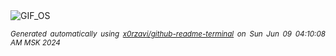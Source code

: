 <div align="justify">
<picture>
    <source media="(prefers-color-scheme: dark)" srcset="https://i.ibb.co/DtdcTJY/output-gif.gif">
    <source media="(prefers-color-scheme: light)" srcset="https://i.ibb.co/DtdcTJY/output-gif.gif">
    <img alt="GIF_OS" src="https://i.ibb.co/DtdcTJY/output-gif.gif">
</picture>

<sub><i>Generated automatically using [x0rzavi/github-readme-terminal](https://github.com/x0rzavi/github-readme-terminal) on Sun Jun 09 04:10:08 AM MSK 2024</i></sub>

</div>

<!-- Image deletion URL: https://ibb.co/7XhMLfQ/0c0767fd2aeb67a21135b7c850fac77f -->